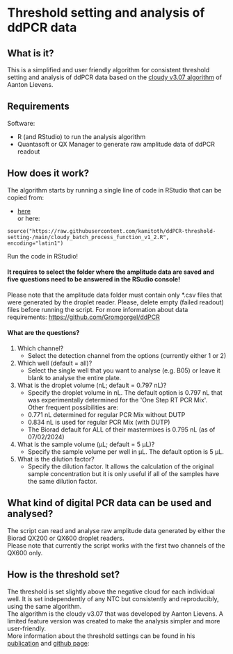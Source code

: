 # Threshold setting and analysis of ddPCR data

What is it?
-
This is a simplified and user friendly algorithm for consistent threshold setting and analysis of ddPCR data based on the [cloudy v3.07 algorithm](https://github.com/Gromgorgel/ddPCR/blob/master/Cloudy-V3-07.R) of Aanton Lievens.

Requirements
-
Software: 
- R (and RStudio) to run the analysis algorithm
- Quantasoft or QX Manager to generate raw amplitude data of ddPCR readout

How does it work?
-
The algorithm starts by running a single line of code in RStudio that can be copied from:
- [here](https://github.com/kamitoth/ddPCR-threshold-setting-/blob/main/call_cloudy_batch_process_function_v1_2.R)   
or here:
```
source("https://raw.githubusercontent.com/kamitoth/ddPCR-threshold-setting-/main/cloudy_batch_process_function_v1_2.R", encoding="latin1")
```
Run the code in RStudio!
#### It requires to select the folder where the amplitude data are saved and five questions need to be answered in the RSudio console!  
Please note that the amplitude data folder must contain only *.csv files that were generated by the droplet reader. Please, delete empty (failed readout) files before running the script. For more information about data requirements: https://github.com/Gromgorgel/ddPCR

#### What are the questions?
1) Which channel?
   - Select the detection channel from the options (currently either 1 or 2)
2) Which well (default = all)?
   - Select the single well that you want to analyse (e.g. B05) or leave it blank to analyse the entire plate.
3) What is the droplet volume (nL; default = 0.797 nL)?
   - Specify the droplet volume in nL. The default option is 0.797 nL that was experimentally determined for the 'One Step RT PCR Mix'.  
   Other frequent possibilities are:
   - 0.771 nL determined for regular PCR Mix without DUTP
   - 0.834 nL is used for regular PCR Mix (with DUTP)
   - The Biorad default for ALL of their mastermixes is 0.795 nL (as of 07/02/2024)
4) What is the sample volume (µL; default = 5 µL)?
   - Specify the sample volume per well in µL. The default option is 5 µL.
5) What is the dilution factor?
   - Specify the dilution factor. It allows the calculation of the original sample concentration but it is only useful if all of the samples have the same dilution factor.

What kind of digital PCR data can be used and analysed?
-
The script can read and analyse raw amplitude data generated by either the Biorad QX200 or QX600 droplet readers.  
Please note that currently the script works with the first two channels of the QX600 only.

How is the threshold set?
-
The threshold is set slightly above the negative cloud for each individual well. It is set independently of any NTC but consistently and reproducibly, using the same algorithm.  
The algorithm is the cloudy v3.07 that was developed by Aanton Lievens. A limited feature version was created to make the analysis simpler and more user-friendly.  
More information about the threshold settings can be found in his [publication](https://journals.plos.org/plosone/article?id=10.1371/journal.pone.0153317) and [github page](https://github.com/Gromgorgel/ddPCR):

